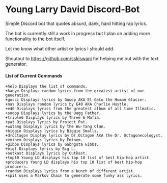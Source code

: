 # Young Larry David Discord-Bot

Simple Discord bot that quotes absurd, dank, hard hitting rap lyrics. 

The bot is currently still a work in progress but I plan on adding more functionality to the bot itself.

Let me know what other artist or lyrics I should add.

Shoutout to https://github.com/sskiswani for helping me out with the text generator. 

#### List of Current Commands
```
+help Displays the list of commands.
+kanye Displays random lyrics from the greatest artist of our generation.
+gucci Displays lyrics by Guwop AKA El Gato the Human Glacier.
+nas Displays random lyrics by E40 AKA Charlie Hustle.
+e40 Displays lyrics from the greatest album of all time Illmatic.
+snoop Displays lyrics by the Dogg Father.
+triple6 Displays lyrics by Three 6 Mafia.
+pat Displays lyrics by Project Pat.
+wutang Displays lyrics by the Wu-Tang Clan.
+biggie Displays lyrics by Biggie Smalls.
+droctagon Display lyrics by Dr.Octagon AKA the Dr. Octagonecologyst.
+eminem Displays lyrics by Eminem.
+gibbs Displays lyrics by Gabngsta Gibbs.
+bigl Displays lyrics by Big L.
+outkast Displays lyrics by Outkast.
+top10 Young LD displays his top 10 list of best hip-hop artist.
+producers Young LD displays his top 10 list of best hip-hop producers.
+random Displays lyrics from a bunch of different artist.
+spit uses a Markov Chain to generate some funky ass lyrics. 
```


